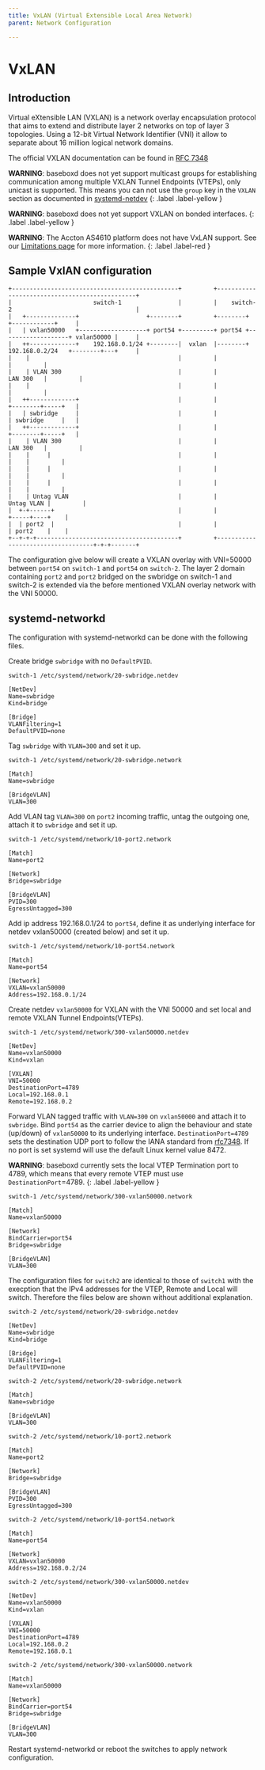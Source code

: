```yaml
---
title: VxLAN (Virtual Extensible Local Area Network)
parent: Network Configuration

---
```


# VxLAN

## Introduction
Virtual eXtensible LAN (VXLAN) is a network overlay encapsulation protocol that aims to extend and distribute layer 2 networks on top of layer 3 topologies. Using a 12-bit Virtual Network Identifier (VNI) it allow to separate about 16 million logical network domains.

The official VXLAN documentation can be found in
[RFC 7348](https://datatracker.ietf.org/doc/html/rfc7348)

**WARNING**: baseboxd does not yet support multicast groups for establishing
communication among multiple VXLAN Tunnel Endpoints (VTEPs), only unicast is
supported. This means you can not use the ``group`` key in the ``VXLAN``
section as documented in
[systemd-netdev](https://www.freedesktop.org/software/systemd/man/systemd.netdev.html#Group=)
{: .label .label-yellow }

**WARNING**: baseboxd does not yet support VXLAN on bonded interfaces.
{: .label .label-yellow }

**WARNING**: The Accton AS4610 platform does not have VxLAN support. See our
[Limitations page](/limitations.html#No-VxLAN-support-on-Accton-AS4610) for more
information.
{: .label .label-red }

## Sample VxlAN configuration

```
+-----------------------------------------------+         +-----------------------------------------------+
|                       switch-1                |         |    switch-2                                   |
|   +--------------+                   +--------+         +--------+                   +------------+     |
|   | vxlan50000   +-------------------+ port54 +---------+ port54 +-------------------+ vxlan50000 |     |
|   ++-------------+    192.168.0.1/24 +--------|  vxlan  |--------+  192.168.0.2/24   +--------+---+     |
|    |                                          |         |                                     |         |
|    | VLAN 300                                 |         |                           LAN 300   |         |
|    |                                          |         |                                     |         |
|   ++-------------+                            |         |                            +--------+-----+   |
|   | swbridge     |                            |         |                            | swbridge     |   |
|   ++-------------+                            |         |                            +--------+-----+   |
|    | VLAN 300                                 |         |                           LAN 300   |         |
|    |     |                                    |         |                                |    |         |
|    |     |                                    |         |                                |    |         |
|    |     |                                    |         |                                |    |         |
|    | Untag VLAN                               |         |                          Untag VLAN |         |
|  +-+------+                                   |         |                               +-----+----+    |
|  | port2  |                                   |         |                               | port2    |    |
+--+-+-+----------------------------------------+         +-----------------------------------+-+-+-------+
```

The configuration give below will create a VXLAN overlay with VNI=50000 between
``port54`` on ``switch-1`` and ``port54`` on ``switch-2``. The layer 2 domain containing ``port2`` and ``port2`` bridged on the swbridge on switch-1 and switch-2 is extended via the before mentioned VXLAN overlay network with the VNI 50000.

## systemd-networkd
The configuration with systemd-networkd can be done with the following files.

Create bridge ``swbridge`` with no ``DefaultPVID``.

`switch-1 /etc/systemd/network/20-swbridge.netdev`
```
[NetDev]
Name=swbridge
Kind=bridge

[Bridge]
VLANFiltering=1
DefaultPVID=none
```

Tag ``swbridge`` with ``VLAN=300`` and set it up.

`switch-1 /etc/systemd/network/20-swbridge.network`
```
[Match]
Name=swbridge

[BridgeVLAN]
VLAN=300
```

Add VLAN tag ``VLAN=300`` on ``port2`` incoming traffic, untag the outgoing one, attach it to ``swbridge`` and set it up.

`switch-1 /etc/systemd/network/10-port2.network`
```
[Match]
Name=port2

[Network]
Bridge=swbridge

[BridgeVLAN]
PVID=300
EgressUntagged=300
```

Add ip address 192.168.0.1/24 to ``port54``, define it as underlying interface for netdev vxlan50000 (created below) and set it up.

`switch-1 /etc/systemd/network/10-port54.network`
```
[Match]
Name=port54

[Network]
VXLAN=vxlan50000
Address=192.168.0.1/24
```

Create netdev ``vxlan50000`` for VXLAN with the VNI 50000 and set local and remote VXLAN Tunnel
Endpoints(VTEPs).

`switch-1 /etc/systemd/network/300-vxlan50000.netdev`
```
[NetDev]
Name=vxlan50000
Kind=vxlan

[VXLAN]
VNI=50000
DestinationPort=4789
Local=192.168.0.1
Remote=192.168.0.2
```

Forward VLAN tagged traffic with ``VLAN=300`` on ``vxlan50000`` and attach it to
``swbridge``. Bind ``port54`` as the carrier device to align the behaviour and
state (up/down) of ``vxlan50000`` to its underlying interface.
``DestinationPort=4789`` sets the destination UDP port to follow the IANA standard
from [rfc7348](https://datatracker.ietf.org/doc/html/rfc7348). If no port is
set systemd will use the default Linux kernel value 8472.

**WARNING**: baseboxd currently sets the local VTEP Termination port to 4789,
which means that every remote VTEP must use ``DestinationPort``=4789.
{: .label .label-yellow }

`switch-1 /etc/systemd/network/300-vxlan50000.network`
```
[Match]
Name=vxlan50000

[Network]
BindCarrier=port54
Bridge=swbridge

[BridgeVLAN]
VLAN=300
```

The configuration files for ``switch2`` are identical to those of ``switch1``
with the execption that the IPv4 addresses for the VTEP, Remote and Local will
switch. Therefore the files below are shown without additional explanation.

`switch-2 /etc/systemd/network/20-swbridge.netdev`
```
[NetDev]
Name=swbridge
Kind=bridge

[Bridge]
VLANFiltering=1
DefaultPVID=none
```

`switch-2 /etc/systemd/network/20-swbridge.network`
```
[Match]
Name=swbridge

[BridgeVLAN]
VLAN=300
```

`switch-2 /etc/systemd/network/10-port2.network`
```
[Match]
Name=port2

[Network]
Bridge=swbridge

[BridgeVLAN]
PVID=300
EgressUntagged=300
```

`switch-2 /etc/systemd/network/10-port54.network`
```
[Match]
Name=port54

[Network]
VXLAN=vxlan50000
Address=192.168.0.2/24
```

`switch-2 /etc/systemd/network/300-vxlan50000.netdev`
```
[NetDev]
Name=vxlan50000
Kind=vxlan

[VXLAN]
VNI=50000
DestinationPort=4789
Local=192.168.0.2
Remote=192.168.0.1
```

`switch-2 /etc/systemd/network/300-vxlan50000.network`
```
[Match]
Name=vxlan50000

[Network]
BindCarrier=port54
Bridge=swbridge

[BridgeVLAN]
VLAN=300
```

Restart systemd-networkd or reboot the switches to apply network configuration.
